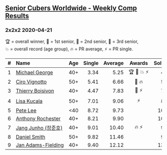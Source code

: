 <style>table {white-space: nowrap;}</style>

## [Senior Cubers Worldwide - Weekly Comp Results](/scw-comp/results/)
### 2x2x2 2020-04-21

<span style="white-space: nowrap;">🏆 = overall winner</span>, <span style="white-space: nowrap;">🥇 = 1st senior</span>, <span style="white-space: nowrap;">🥈 = 2nd senior</span>, <span style="white-space: nowrap;">🥉 = 3rd senior</span>, <span style="white-space: nowrap;">💥 = overall record (age group)</span>, <span style="white-space: nowrap;">🔥 = PR average</span>, <span style="white-space: nowrap;">⚡ = PR single</span>.

| # | Name | Age | Single | Average | Awards | Solve 1 | Solve 2 | Solve 3 | Solve 4 | Solve 5 | Video |
| :--: | :-- | :--: | --: | --: | :--: | --: | --: | --: | --: | --: | :-- |
| 1 | [Michael George](../../persons/michael_george/222.md) | 40+ | 3.34 | 5.25 | 🏆 🥇 💥 ⚡ | 4.76 | 7.35 | 4.08 | 6.91 | 3.34 | [Link](https://www.facebook.com/events/880278499062375/permalink/884150692008489/) |
| 2 | [Ciro Vignotto](../../persons/ciro_vignotto/222.md) | 50+ | 5.41 | 6.66 | 🥈 🔥 | 5.41 | 9.44 | 6.91 | 7.47 | 5.59 | [Link](https://www.facebook.com/ciro.vignotto/videos/10221784485416955/) |
| 3 | [Thierry Boisivon](../../persons/thierry_boisivon/222.md) | 40+ | 4.47 | 7.83 | 🥉 ⚡ | 7.40 | 8.84 | 7.53 | 8.56 | 4.47 | [Link](https://www.facebook.com/events/880278499062375/permalink/881984655558426/) |
| 4 | [Lisa Kucala](../../persons/lisa_kucala/222.md) | 50+ | 7.01 | 9.06 | ⚡ | 8.16 | 10.69 | 8.97 | 10.05 | 7.01 | [Link](https://www.facebook.com/events/880278499062375/permalink/884903591933199/) |
| 5 | [Pete Lee](../../persons/pete_lee/222.md) | <40 | 8.72 | 9.73 |  | 10.03 | 9.96 | 9.20 | 12.60 | 8.72 | [Link](https://www.facebook.com/events/880278499062375/permalink/883320602091498/) |
| 6 | [Anthony Rochester](../../persons/anthony_rochester/222.md) | 40+ | 8.21 | 9.90 |  | 10.11 | 8.68 | 10.90 | 11.95 | 8.21 | [Link](https://www.facebook.com/events/880278499062375/permalink/880868635670028/) |
| 7 | [Jang Junho (장준호)](../../persons/jang_junho/222.md) | 40+ | 9.01 | 10.40 | 🔥 ⚡ | 9.22 | 12.18 | 10.66 | 9.01 | 11.32 | [Link](https://www.facebook.com/events/880278499062375/permalink/884489028641322/) |
| 8 | [Daniel Smith](../../persons/daniel_smith/222.md) | 50+ | 9.82 | 11.46 |  | 9.82 | 13.22 | 10.47 | 13.60 | 10.69 | [Link](https://www.facebook.com/events/880278499062375/permalink/885046368585588/) |
| 9 | [Jan Adams-Fielding](../../persons/jan_adams_fielding/222.md) | 40+ | 9.40 | 12.12 |  | 13.59 | 9.40 | 10.64 | 13.72 | 12.12 | [Link](https://www.facebook.com/events/880278499062375/permalink/884255768664648/) |

<!-- Global site tag (gtag.js) - Google Analytics -->
<script async src="https://www.googletagmanager.com/gtag/js?id=UA-86348435-3"></script>
<script>window.dataLayer = window.dataLayer || []; function gtag() {dataLayer.push(arguments);} gtag('js', new Date()); gtag('config', 'UA-86348435-3');</script>
